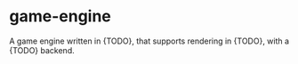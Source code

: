 # game-engine

A game engine written in {TODO}, that supports rendering in {TODO}, with a {TODO} backend.

